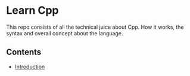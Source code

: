 # Learn Cpp

This repo consists of all the technical juice about Cpp. How it works, the syntax and overall concept about the language.

## Contents

- [Introduction](https://github.com/macklark/learn_cpp/blob/master/introduction.txt)